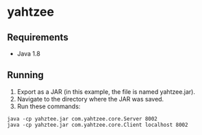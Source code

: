# yahtzee

## Requirements
- Java 1.8

## Running
1. Export as a JAR (in this example, the file is named yahtzee.jar).
2. Navigate to the directory where the JAR was saved.
3. Run these commands:
```
java -cp yahztee.jar com.yahtzee.core.Server 8002
java -cp yahztee.jar com.yahtzee.core.Client localhost 8002
```
